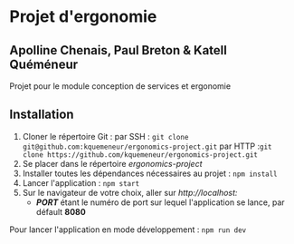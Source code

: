 # Projet d'ergonomie
## Apolline Chenais, Paul Breton & Katell Quéméneur
Projet pour le module conception de services et ergonomie

## Installation 
1. Cloner le répertoire Git : 
    par SSH : `git clone git@github.com:kquemeneur/ergonomics-project.git`
    par HTTP :`git clone https://github.com/kquemeneur/ergonomics-project.git`
1. Se placer dans le répertoire *ergonomics-project*
1. Installer toutes les dépendances nécessaires au projet : `npm install`
1. Lancer l'application : `npm start`
1. Sur le navigateur de votre choix, aller sur *http://localhost:<PORT>* 
    - ***PORT*** étant le numéro de port sur lequel l'application se lance, par défault **8080**

Pour lancer l'application en mode développement : `npm run dev`